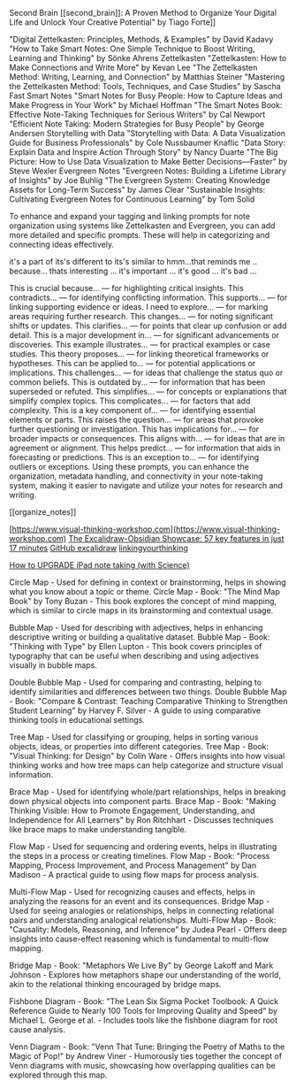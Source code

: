 Second Brain
[[second_brain]]: A Proven Method to Organize Your Digital Life and Unlock Your Creative Potential" by Tiago Forte]]    


"Digital Zettelkasten: Principles, Methods, & Examples" by David Kadavy
"How to Take Smart Notes: One Simple Technique to Boost Writing, Learning and Thinking" by Sönke Ahrens
Zettelkasten
"Zettelkasten: How to Make Connections and Write More" by Kevan Lee
"The Zettelkasten Method: Writing, Learning, and Connection" by Matthias Steiner
"Mastering the Zettelkasten Method: Tools, Techniques, and Case Studies" by Sascha Fast
Smart Notes
"Smart Notes for Busy People: How to Capture Ideas and Make Progress in Your Work" by Michael Hoffman
"The Smart Notes Book: Effective Note-Taking Techniques for Serious Writers" by Cal Newport
"Efficient Note Taking: Modern Strategies for Busy People" by George Andersen
Storytelling with Data
"Storytelling with Data: A Data Visualization Guide for Business Professionals" by Cole Nussbaumer Knaflic
"Data Story: Explain Data and Inspire Action Through Story" by Nancy Duarte
"The Big Picture: How to Use Data Visualization to Make Better Decisions—Faster" by Steve Wexler
Evergreen Notes
"Evergreen Notes: Building a Lifetime Library of Insights" by Joe Buhlig
"The Evergreen System: Creating Knowledge Assets for Long-Term Success" by James Clear
"Sustainable Insights: Cultivating Evergreen Notes for Continuous Learning" by Tom Solid


To enhance and expand your tagging and linking prompts for note organization using systems like Zettelkasten and Evergreen, you can add more detailed and specific prompts. These will help in categorizing and connecting ideas effectively. 

it's a part of 
its's different to 
its's similar to 
hmm...that reminds me .. because...
thats interesting ...
it's important ...
it's good ...
it's bad ...

This is crucial because... — for highlighting critical insights.
This contradicts... — for identifying conflicting information.
This supports... — for linking supporting evidence or ideas.
I need to explore... — for marking areas requiring further research.
This changes... — for noting significant shifts or updates.
This clarifies... — for points that clear up confusion or add detail.
This is a major development in... — for significant advancements or discoveries.
This example illustrates... — for practical examples or case studies.
This theory proposes... — for linking theoretical frameworks or hypotheses.
This can be applied to... — for potential applications or implications.
This challenges... — for ideas that challenge the status quo or common beliefs.
This is outdated by... — for information that has been superseded or refuted.
This simplifies... — for concepts or explanations that simplify complex topics.
This complicates... — for factors that add complexity.
This is a key component of... — for identifying essential elements or parts.
This raises the question... — for areas that provoke further questioning or investigation.
This has implications for... — for broader impacts or consequences.
This aligns with... — for ideas that are in agreement or alignment.
This helps predict... — for information that aids in forecasting or predictions.
This is an exception to... — for identifying outliers or exceptions.
Using these prompts, you can enhance the organization, metadata handling, and connectivity in your note-taking system, making it easier to navigate and utilize your notes for research and writing.

[[organize_notes]]

[https://www.visual-thinking-workshop.com](https://www.visual-thinking-workshop.com)
[The Excalidraw-Obsidian Showcase: 57 key features in just 17 minutes](https://www.youtube.com/watch?v=P_Q6avJGoWI)
[GitHub excalidraw](https://github.com/excalidraw/excalidraw)
[linkingyourthinking](https://www.linkingyourthinking.com/lytcon-2023/zsolt-viczian)

[How to UPGRADE iPad note taking (with Science)](https://www.youtube.com/live/ntaO3-n-isc)


Circle Map - Used for defining in context or brainstorming, helps in showing what you know about a topic or theme.
Circle Map - Book: "The Mind Map Book" by Tony Buzan - This book explores the concept of mind mapping, which is similar to circle maps in its brainstorming and contextual usage.

Bubble Map - Used for describing with adjectives, helps in enhancing descriptive writing or building a qualitative dataset.
Bubble Map - Book: "Thinking with Type" by Ellen Lupton - This book covers principles of typography that can be useful when describing and using adjectives visually in bubble maps.

Double Bubble Map - Used for comparing and contrasting, helping to identify similarities and differences between two things.
Double Bubble Map - Book: "Compare & Contrast: Teaching Comparative Thinking to Strengthen Student Learning" by Harvey F. Silver - A guide to using comparative thinking tools in educational settings.

Tree Map - Used for classifying or grouping, helps in sorting various objects, ideas, or properties into different categories.
Tree Map - Book: "Visual Thinking: for Design" by Colin Ware - Offers insights into how visual thinking works and how tree maps can help categorize and structure visual information.

Brace Map - Used for identifying whole/part relationships, helps in breaking down physical objects into component parts.
Brace Map - Book: "Making Thinking Visible: How to Promote Engagement, Understanding, and Independence for All Learners" by Ron Ritchhart - Discusses techniques like brace maps to make understanding tangible.

Flow Map - Used for sequencing and ordering events, helps in illustrating the steps in a process or creating timelines.
Flow Map - Book: "Process Mapping, Process Improvement, and Process Management" by Dan Madison - A practical guide to using flow maps for process analysis.

Multi-Flow Map - Used for recognizing causes and effects, helps in analyzing the reasons for an event and its consequences.
Bridge Map - Used for seeing analogies or relationships, helps in connecting relational pairs and understanding analogical relationships.
Multi-Flow Map - Book: "Causality: Models, Reasoning, and Inference" by Judea Pearl - Offers deep insights into cause-effect reasoning which is fundamental to multi-flow mapping.

Bridge Map - Book: "Metaphors We Live By" by George Lakoff and Mark Johnson - Explores how metaphors shape our understanding of the world, akin to the relational thinking encouraged by bridge maps.

Fishbone Diagram - Book: "The Lean Six Sigma Pocket Toolbook: A Quick Reference Guide to Nearly 100 Tools for Improving Quality and Speed" by Michael L. George et al. - Includes tools like the fishbone diagram for root cause analysis.

Venn Diagram - Book: "Venn That Tune: Bringing the Poetry of Maths to the Magic of Pop!" by Andrew Viner - Humorously ties together the concept of Venn diagrams with music, showcasing how overlapping qualities can be explored through this map.

